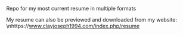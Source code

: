 Repo for my most current resume in multiple formats

My resume can also be previewed and downloaded from my website: \nhttps://www.clayjoseph1994.com/index.php/resume
